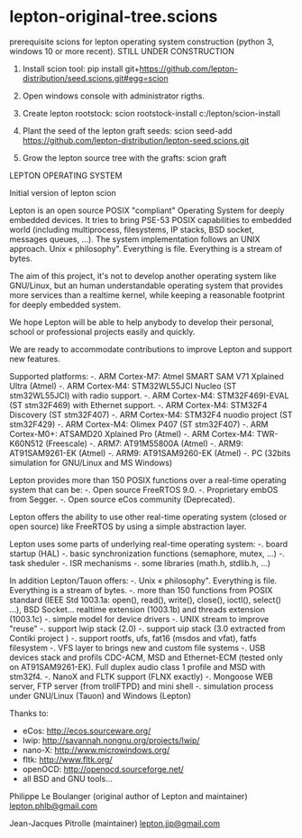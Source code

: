 # lepton-original-tree.scions
prerequisite scions for lepton operating system construction (python 3, windows 10 or more recent).
STILL UNDER CONSTRUCTION

1) Install scion tool:
pip install git+https://github.com/lepton-distribution/seed.scions.git#egg=scion

2) Open windows console with administrator rigths.

3) Create lepton rootstock:
scion rootstock-install  c:/lepton/scion-install

4) Plant the seed of the lepton graft seeds:
scion seed-add https://github.com/lepton-distribution/lepton-seed.scions.git

5) Grow the lepton source tree with the grafts:
scion graft

LEPTON OPERATING SYSTEM

Initial version of lepton scion

Lepton is an open source POSIX "compliant" Operating System for 
deeply embedded devices. It tries to bring PSE-53 POSIX capabilities 
to embedded world (including multiprocess, filesystems, IP stacks, BSD socket,  messages 
queues, ...). 
The system implementation follows an UNIX approach. Unix « philosophy". Everything is file. Everything is a stream of bytes. 

The aim of this project, it's not to develop another operating system 
like GNU/Linux, but an human understandable operating system that provides 
more services than a realtime kernel, while keeping a reasonable footprint 
for deeply embedded system. 

We hope Lepton will be able to help anybody to develop their personal,
school or professional projects easily and quickly.

We are ready to accommodate contributions to improve Lepton and support 
new features.

Supported platforms:
   -. ARM Cortex-M7: Atmel SMART SAM V71 Xplained Ultra (Atmel)
   -. ARM Cortex-M4: STM32WL55JCI Nucleo (ST stm32WL55JCI) with radio support.
   -. ARM Cortex-M4: STM32F469I-EVAL (ST stm32F469) with Ethernet support.
   -. ARM Cortex-M4: STM32F4 Discovery (ST stm32F407)
   -. ARM Cortex-M4: STM32F4 nuodio project (ST stm32F429)
   -. ARM Cortex-M4: Olimex P407 (ST stm32F407)
   -. ARM Cortex-M0+: ATSAMD20 Xplained Pro (Atmel)
   -. ARM Cortex-M4: TWR-K60N512 (Freescale)
   -. ARM7: AT91M55800A (Atmel)
   -. ARM9: AT91SAM9261-EK (Atmel)
   -. ARM9: AT91SAM9260-EK (Atmel)
   -. PC (32bits simulation for GNU/Linux and MS Windows)

Lepton provides more than 150 POSIX functions over a real-time
operating system that can be:
   -. Open source FreeRTOS 9.0. 
   -. Proprietary embOS from Segger.
   -. Open source eCos community (Deprecated).

Lepton offers the ability to use other real-time operating system (closed 
or open source) like FreeRTOS by using a simple abstraction layer. 

Lepton uses some parts of underlying real-time operating system:
   -. board startup (HAL)
   -. basic synchronization functions (semaphore, mutex, ...)
   -. task sheduler
   -. ISR mechanisms
   -. some libraries (math.h, stdlib.h, ...)

In addition Lepton/Tauon offers:
  -. Unix « philosophy". Everything is file. Everything is a stream of bytes. 
  -. more than 150 functions from POSIX standard (IEEE Std 1003.1a: open(), read(), write(), close(), ioctl(), select() …), BSD Socket…
  realtime extension (1003.1b) and threads extension (1003.1c)
  -. simple model for device drivers
  -. UNIX stream to improve "reuse"
  -. support lwip stack (2.0)
  -. support uip stack (3.0 extracted from Contiki project )
  -. support rootfs, ufs, fat16 (msdos and vfat), fatfs filesystem
  -. VFS layer to brings new and custom file systems 
  -. USB devices stack and profils CDC-ACM, MSD and Ethernet-ECM (tested
  only on AT91SAM9261-EK). Full duplex audio class 1 profile and MSD with stm32f4.
  -. NanoX and FLTK support (FLNX exactly)
  -. Mongoose WEB server, FTP server (from trollFTPD) and mini shell
  -. simulation process under GNU/Linux (Tauon) and Windows (Lepton)

   
Thanks to:
   * eCos: http://ecos.sourceware.org/
   * lwip: http://savannah.nongnu.org/projects/lwip/
   * nano-X: http://www.microwindows.org/
   * fltk: http://www.fltk.org/
   * openOCD: http://openocd.sourceforge.net/
   * all BSD and GNU tools...
   

Philippe Le Boulanger (original author of Lepton and maintainer)
<lepton.phlb@gmail.com>

Jean-Jacques Pitrolle (maintainer)
<lepton.jjp@gmail.com>

